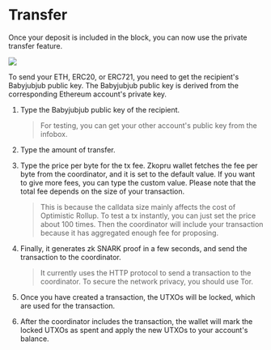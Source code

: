 # Transfer

Once your deposit is included in the block, you can now use the private transfer feature.

![](https://i.imgur.com/R5hIKUM.png)

To send your ETH, ERC20, or ERC721, you need to get the recipient's Babyjubjub public key. The Babyjubjub public key is derived from the corresponding Ethereum account's private key.

1. Type the Babyjubjub public key of the recipient.

   > For testing, you can get your other account's public key from the infobox.

2. Type the amount of transfer.
3. Type the price per byte for the tx fee. Zkopru wallet fetches the fee per byte from the coordinator, and it is set to the default value. If you want to give more fees, you can type the custom value. Please note that the total fee depends on the size of your transaction.

   > This is because the calldata size mainly affects the cost of Optimistic Rollup. To test a tx instantly, you can just set the price about 100 times. Then the coordinator will include your transaction because it has aggregated enough fee for proposing.

4. Finally, it generates zk SNARK proof in a few seconds, and send the transaction to the coordinator.

   > It currently uses the HTTP protocol to send a transaction to the coordinator. To secure the network privacy, you should use Tor.

5. Once you have created a transaction, the UTXOs will be locked, which are used for the transaction.
6. After the coordinator includes the transaction, the wallet will mark the locked UTXOs as spent and apply the new UTXOs to your account's balance.

